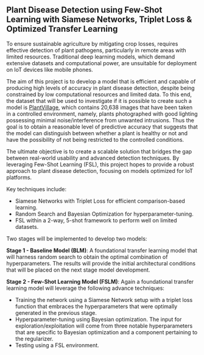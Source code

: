 **Plant Disease Detection using Few-Shot Learning with Siamese Networks, Triplet Loss & Optimized Transfer Learning**
---
To ensure sustainable agriculture by mitigating crop losses, requires effective detection of plant pathogens, particularly in remote areas with limited resources. Traditional deep learning models, which demand extensive datasets and computational power, are unsuitable for deployment on IoT devices like mobile phones.

The aim of this project is to develop a model that is efficient and capable of producing high levels of accuracy in plant disease detection, despite being constrained by low computational resources and limited data. To this end, the dataset that will be used to investigate if it is possible to create such a model is  [PlantVillage](https://www.kaggle.com/datasets/emmarex/plantdisease), which contains 20,638 images that have been taken in a controlled environment, namely, plants photographed with good lighting possessing minimal noise/interference from unwanted intrusions. Thus the goal is to obtain a reasonable level of predictive accuracy that suggests that the model can distinguish between whether a plant is healthy or not and have the possibility of not being restricted to the controlled conditions.

The ultimate objective is to create a scalable solution that bridges the gap between real-world usability and advanced detection techniques. By leveraging Few-Shot Learning (FSL), this project hopes to provide a robust approach to plant disease detection, focusing on models optimized for IoT platforms.

Key techniques include:

* Siamese Networks with Triplet Loss for efficient comparison-based learning.
* Random Search and Bayesian Optimization for hyperparameter-tuning.
* FSL within a 2-way, 5-shot framework to perform well on limited datasets.

Two stages will be implemented to develop two models:

**Stage 1 - Baseline Model (BLM)**: A foundational transfer learning model that will harness random search to obtain the optimal combination of hyperparameters. The results will provide the initial architectural conditions that will be placed on the next stage model development.

**Stage 2 - Few-Shot Learning Model (FSLM)**: Again a foundational transfer learning model will leverage the following advance techniques:
* Training the network using a Siamese Network setup with a triplet loss function that embraces the hyperparameters that were optimally generated in the previous stage.
* Hyperparameter-tuning using Bayesian optimization. The input for exploration/exploitation will come from three notable hyperparameters that are specific to Bayesian optimization and a component pertaining to the regularizer.
* Testing using a FSL environment.
